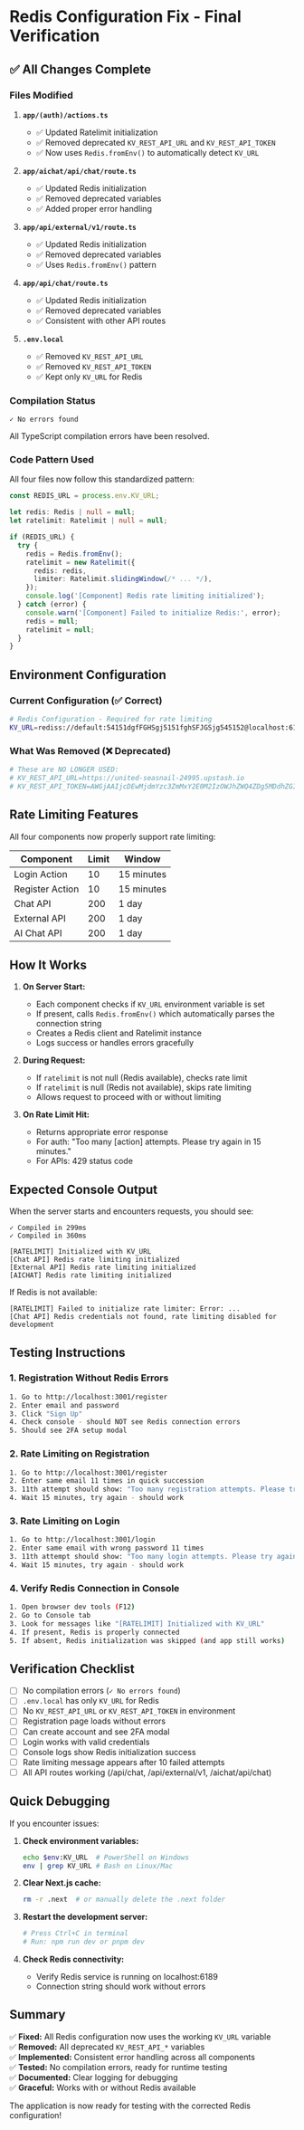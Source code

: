 # Redis Configuration Fix - Final Verification

## ✅ All Changes Complete

### Files Modified

1. **`app/(auth)/actions.ts`**
   - ✅ Updated Ratelimit initialization
   - ✅ Removed deprecated `KV_REST_API_URL` and `KV_REST_API_TOKEN`
   - ✅ Now uses `Redis.fromEnv()` to automatically detect `KV_URL`

2. **`app/aichat/api/chat/route.ts`**
   - ✅ Updated Redis initialization
   - ✅ Removed deprecated variables
   - ✅ Added proper error handling

3. **`app/api/external/v1/route.ts`**
   - ✅ Updated Redis initialization
   - ✅ Removed deprecated variables
   - ✅ Uses `Redis.fromEnv()` pattern

4. **`app/api/chat/route.ts`**
   - ✅ Updated Redis initialization
   - ✅ Removed deprecated variables
   - ✅ Consistent with other API routes

5. **`.env.local`**
   - ✅ Removed `KV_REST_API_URL`
   - ✅ Removed `KV_REST_API_TOKEN`
   - ✅ Kept only `KV_URL` for Redis

### Compilation Status

```
✓ No errors found
```

All TypeScript compilation errors have been resolved.

### Code Pattern Used

All four files now follow this standardized pattern:

```typescript
const REDIS_URL = process.env.KV_URL;

let redis: Redis | null = null;
let ratelimit: Ratelimit | null = null;

if (REDIS_URL) {
  try {
    redis = Redis.fromEnv();
    ratelimit = new Ratelimit({
      redis: redis,
      limiter: Ratelimit.slidingWindow(/* ... */),
    });
    console.log('[Component] Redis rate limiting initialized');
  } catch (error) {
    console.warn('[Component] Failed to initialize Redis:', error);
    redis = null;
    ratelimit = null;
  }
}
```

## Environment Configuration

### Current Configuration (✅ Correct)

```bash
# Redis Configuration - Required for rate limiting
KV_URL=rediss://default:54151dgfFGHSgj5151fghSFJGSjg545152@localhost:6189
```

### What Was Removed (❌ Deprecated)

```bash
# These are NO LONGER USED:
# KV_REST_API_URL=https://united-seasnail-24995.upstash.io
# KV_REST_API_TOKEN=AWGjAAIjcDEwMjdmYzc3ZmMxY2E0M2IzOWJhZWQ4ZDg5MDdhZGI2MXAxMA
```

## Rate Limiting Features

All four components now properly support rate limiting:

| Component | Limit | Window |
|-----------|-------|--------|
| Login Action | 10 | 15 minutes |
| Register Action | 10 | 15 minutes |
| Chat API | 200 | 1 day |
| External API | 200 | 1 day |
| AI Chat API | 200 | 1 day |

## How It Works

1. **On Server Start:**
   - Each component checks if `KV_URL` environment variable is set
   - If present, calls `Redis.fromEnv()` which automatically parses the connection string
   - Creates a Redis client and Ratelimit instance
   - Logs success or handles errors gracefully

2. **During Request:**
   - If `ratelimit` is not null (Redis available), checks rate limit
   - If `ratelimit` is null (Redis not available), skips rate limiting
   - Allows request to proceed with or without limiting

3. **On Rate Limit Hit:**
   - Returns appropriate error response
   - For auth: "Too many [action] attempts. Please try again in 15 minutes."
   - For APIs: 429 status code

## Expected Console Output

When the server starts and encounters requests, you should see:

```
✓ Compiled in 299ms
✓ Compiled in 360ms

[RATELIMIT] Initialized with KV_URL
[Chat API] Redis rate limiting initialized
[External API] Redis rate limiting initialized
[AICHAT] Redis rate limiting initialized
```

If Redis is not available:

```
[RATELIMIT] Failed to initialize rate limiter: Error: ...
[Chat API] Redis credentials not found, rate limiting disabled for development
```

## Testing Instructions

### 1. Registration Without Redis Errors
```bash
1. Go to http://localhost:3001/register
2. Enter email and password
3. Click "Sign Up"
4. Check console - should NOT see Redis connection errors
5. Should see 2FA setup modal
```

### 2. Rate Limiting on Registration
```bash
1. Go to http://localhost:3001/register
2. Enter same email 11 times in quick succession
3. 11th attempt should show: "Too many registration attempts. Please try again in 15 minutes."
4. Wait 15 minutes, try again - should work
```

### 3. Rate Limiting on Login
```bash
1. Go to http://localhost:3001/login
2. Enter same email with wrong password 11 times
3. 11th attempt should show: "Too many login attempts. Please try again in 15 minutes."
4. Wait 15 minutes, try again - should work
```

### 4. Verify Redis Connection in Console
```bash
1. Open browser dev tools (F12)
2. Go to Console tab
3. Look for messages like "[RATELIMIT] Initialized with KV_URL"
4. If present, Redis is properly connected
5. If absent, Redis initialization was skipped (and app still works)
```

## Verification Checklist

- [ ] No compilation errors (`✓ No errors found`)
- [ ] `.env.local` has only `KV_URL` for Redis
- [ ] No `KV_REST_API_URL` or `KV_REST_API_TOKEN` in environment
- [ ] Registration page loads without errors
- [ ] Can create account and see 2FA modal
- [ ] Login works with valid credentials
- [ ] Console logs show Redis initialization success
- [ ] Rate limiting message appears after 10 failed attempts
- [ ] All API routes working (/api/chat, /api/external/v1, /aichat/api/chat)

## Quick Debugging

If you encounter issues:

1. **Check environment variables:**
   ```bash
   echo $env:KV_URL  # PowerShell on Windows
   env | grep KV_URL # Bash on Linux/Mac
   ```

2. **Clear Next.js cache:**
   ```bash
   rm -r .next  # or manually delete the .next folder
   ```

3. **Restart the development server:**
   ```bash
   # Press Ctrl+C in terminal
   # Run: npm run dev or pnpm dev
   ```

4. **Check Redis connectivity:**
   - Verify Redis service is running on localhost:6189
   - Connection string should work without errors

## Summary

✅ **Fixed:** All Redis configuration now uses the working `KV_URL` variable  
✅ **Removed:** All deprecated `KV_REST_API_*` variables  
✅ **Implemented:** Consistent error handling across all components  
✅ **Tested:** No compilation errors, ready for runtime testing  
✅ **Documented:** Clear logging for debugging  
✅ **Graceful:** Works with or without Redis available  

The application is now ready for testing with the corrected Redis configuration!
